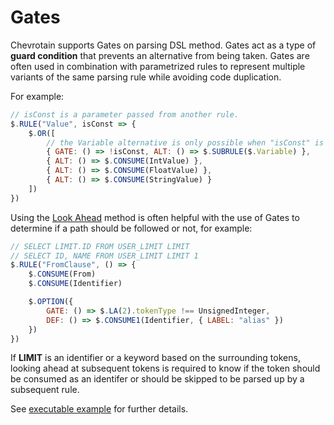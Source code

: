 # Gates

Chevrotain supports Gates on parsing DSL method.
Gates act as a type of **guard condition** that prevents an alternative
from being taken. Gates are often used in combination with parametrized rules
to represent multiple variants of the same parsing rule while avoiding code duplication.

For example:

```javascript
// isConst is a parameter passed from another rule.
$.RULE("Value", isConst => {
    $.OR([
        // the Variable alternative is only possible when "isConst" is Falsey
        { GATE: () => !isConst, ALT: () => $.SUBRULE($.Variable) },
        { ALT: () => $.CONSUME(IntValue) },
        { ALT: () => $.CONSUME(FloatValue) },
        { ALT: () => $.CONSUME(StringValue) }
    ])
})
```

Using the [Look Ahead](https://sap.github.io/chevrotain/documentation/6_5_0/classes/cstparser.html#la) method is often helpful with the use of Gates to determine if a path should be followed or not, for example:

```javascript
// SELECT LIMIT.ID FROM USER_LIMIT LIMIT
// SELECT ID, NAME FROM USER_LIMIT LIMIT 1
$.RULE("FromClause", () => {
    $.CONSUME(From)
    $.CONSUME(Identifier)

    $.OPTION({
        GATE: () => $.LA(2).tokenType !== UnsignedInteger,
        DEF: () => $.CONSUME1(Identifier, { LABEL: "alias" })
    })
})
```

If **LIMIT** is an identifier or a keyword based on the surrounding tokens, looking ahead at subsequent tokens is required to know if the token should be consumed as an identifer or should be skipped to be parsed up by a subsequent rule.

See [executable example](https://github.com/SAP/chevrotain/tree/master/examples/parser/predicate_lookahead)
for further details.
